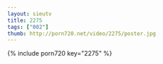 ```yaml
--- 
layout: sieutv
title: 2275
tags: ["002"]
thumb: http://porn720.net/video/2275/poster.jpg
---
```

{% include porn720 key="2275" %} 
